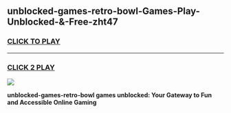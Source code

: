 
## unblocked-games-retro-bowl-Games-Play-Unblocked-&-Free-zht47
<h3>
<a href="https://premium76.site?title=unblocked-games-retro-bowl&ref=24A">CLICK TO PLAY</a></h3>
<hr>

<h3>
<a href="https://premium76.site?title=unblocked-games-retro-bowl&ref=24A">CLICK 2 PLAY</a>
  
</h3>

<a href="https://premium76.site?title=unblocked-games-retro-bowl&ref=24A"><img src="https://clearcache.store/games.png"></a>


**unblocked-games-retro-bowl games unblocked: Your Gateway to Fun and Accessible Online Gaming**
